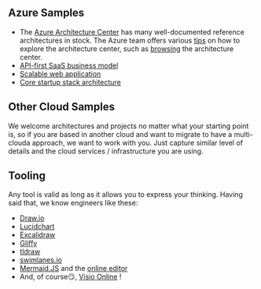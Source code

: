 ## Azure Samples

- The [Azure Architecture Center](https://docs.microsoft.com/en-us/azure/architecture/) has many well-documented reference architectures in stock. The Azure team offers various [tips](https://microsoft.github.io/AzureTipsAndTricks/blog/tip297.html) on how to explore the architecture center, such as [browsing](https://docs.microsoft.com/en-us/azure/architecture/browse/) the architecture center.
- [API-first SaaS business model](https://docs.microsoft.com/en-us/azure/architecture/solution-ideas/articles/aks-api-first) 
- [Scalable web application](https://docs.microsoft.com/en-us/azure/architecture/reference-architectures/app-service-web-app/scalable-web-app)
- [Core startup stack architecture](https://docs.microsoft.com/en-us/azure/architecture/example-scenario/startups/core-startup-stack)

## Other Cloud Samples

We welcome architectures and projects no matter what your starting point is, so if you are based in another cloud and want to migrate to have a multi-clouda approach, we want to work with you. Just capture similar level of details and the cloud services / infrastructure you are using.

## Tooling

Any tool is valid as long as it allows you to express your thinking. Having said that, we know engineers like these:

- [Draw.io](https://draw.io)
- [Lucidchart](https://www.lucidchart.com/pages/)
- [Excalidraw](https://excalidraw.com/)
- [Gliffy](https://www.gliffy.com/)
- [tldraw](https://www.tldraw.com/)
- [swimlanes.io](https://swimlanes.io/)
- [Mermaid.JS](https://mermaid.js.org/) and the [online editor](https://mermaid.live/)
- And, of course😏, [Visio Online](https://office.live.com/start/visio.aspx) !
